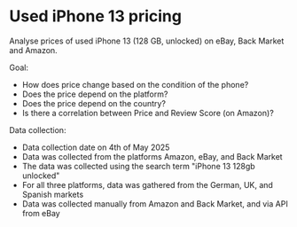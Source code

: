 # Used iPhone 13 pricing
 
Analyse prices of used iPhone 13 (128 GB, unlocked) on eBay, Back Market and Amazon.
	
Goal:	
- How does price change based on the condition of the phone?
- Does the price depend on the platform?
- Does the price depend on the country?
- Is there a correlation between Price and Review Score (on Amazon)?
	
Data collection:	
- Data collection date on 4th of May 2025
- Data was collected from the platforms Amazon, eBay, and Back Market
- The data was collected using the search term "iPhone 13 128gb unlocked"
- For all three platforms, data was gathered from the German, UK, and Spanish markets
- Data was collected manually from Amazon and Back Market, and via API from eBay
